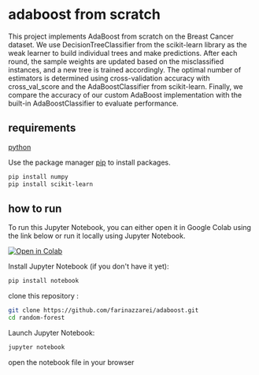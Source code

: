 # adaboost from scratch

This project implements AdaBoost from scratch on the Breast Cancer dataset.
We use DecisionTreeClassifier from the scikit-learn library as the weak learner to build individual trees and make predictions.
After each round, the sample weights are updated based on the misclassified instances, and a new tree is trained accordingly.
The optimal number of estimators is determined using cross-validation accuracy with cross_val_score and the AdaBoostClassifier from scikit-learn.
Finally, we compare the accuracy of our custom AdaBoost implementation with the built-in AdaBoostClassifier to evaluate performance.


## requirements
[python](https://www.python.org/downloads/)

Use the package manager [pip](https://pip.pypa.io/en/stable/) to install packages.

```bash
pip install numpy
pip install scikit-learn
```

## how to run
To run this Jupyter Notebook, you can either open it in Google Colab using the link below or run it locally using Jupyter Notebook.

[![Open in Colab](https://colab.research.google.com/assets/colab-badge.svg)](https://colab.research.google.com/github/farinazzarei/adaboost/blob/main/adaboost-from-scratch.ipynb)

Install Jupyter Notebook (if you don't have it yet):

```bash
pip install notebook
```
clone this repository :
```bash
git clone https://github.com/farinazzarei/adaboost.git
cd random-forest
```
Launch Jupyter Notebook:
```bash
jupyter notebook
```
open the notebook file in your browser 
